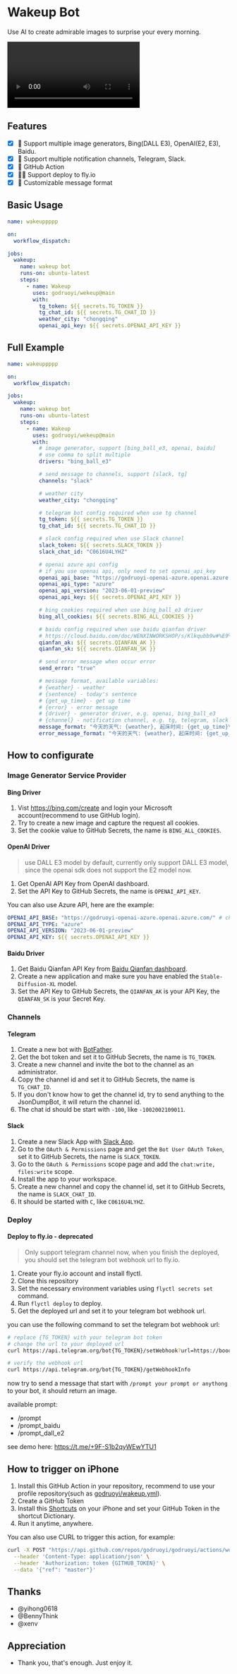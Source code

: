 # Wakeup Bot

Use AI to create admirable images to surprise your every morning.

<video src="https://github.com/godruoyi/godruoyi/assets/16079222/86732368-adee-407a-958d-94a171d7bc92"></video>

## Features

- [x] 🌰 Support multiple image generators, Bing(DALL E3), OpenAI(E2, E3), Baidu.
- [x] 🍏 Support multiple notification channels, Telegram, Slack.
- [x] 🐛 GitHub Action
- [x] 🐕‍🦺 Support deploy to fly.io
- [x] 🦉 Customizable message format

## Basic Usage

```yaml
name: wakeuppppp

on:
  workflow_dispatch:

jobs:
  wakeup:
    name: wakeup bot
    runs-on: ubuntu-latest
    steps:
      - name: Wakeup
        uses: godruoyi/wekeup@main
        with:
          tg_token: ${{ secrets.TG_TOKEN }}
          tg_chat_id: ${{ secrets.TG_CHAT_ID }}
          weather_city: "chongqing"
          openai_api_key: ${{ secrets.OPENAI_API_KEY }}
```

## Full Example

```yaml
name: wakeuppppp

on:
  workflow_dispatch:

jobs:
  wakeup:
    name: wakeup bot
    runs-on: ubuntu-latest
    steps:
      - name: Wakeup
        uses: godruoyi/wekeup@main
        with:
          # image generator, support [bing_ball_e3, openai, baidu]
          # use comma to split multiple
          drivers: "bing_ball_e3"

          # send message to channels, support [slack, tg]
          channels: "slack"

          # weather city
          weather_city: "chongqing"

          # telegram bot config required when use tg channel
          tg_token: ${{ secrets.TG_TOKEN }}
          tg_chat_id: ${{ secrets.TG_CHAT_ID }}

          # slack config required when use Slack channel
          slack_token: ${{ secrets.SLACK_TOKEN }}
          slack_chat_id: "C0616U4LYHZ"

          # openai azure api config
          # if you use openai api, only need to set openai_api_key
          openai_api_base: "https://godruoyi-openai-azure.openai.azure.com/"
          openai_api_type: "azure"
          openai_api_version: "2023-06-01-preview"
          openai_api_key: ${{ secrets.OPENAI_API_KEY }}

          # bing cookies required when use bing_ball_e3 driver
          bing_all_cookies: ${{ secrets.BING_ALL_COOKIES }}

          # baidu config required when use baidu qianfan driver
          # https://cloud.baidu.com/doc/WENXINWORKSHOP/s/Klkqubb9w#%E9%94%99%E8%AF%AF%E7%A0%81
          qianfan_ak: ${{ secrets.QIANFAN_AK }}
          qianfan_sk: ${{ secrets.QIANFAN_SK }}

          # send error message when occur error
          send_error: "true"

          # message format, available variables:
          # {weather} - weather
          # {sentence} - today's sentence
          # {get_up_time} - get up time
          # {error} - error message
          # {driver} - generator driver, e.g. openai, bing_ball_e3
          # {channel} - notification channel, e.g. tg, telegram, slack
          message_format: "今天的天气: {weather}, 起床时间: {get_up_time}\r\n\r\n起床啦，今天又是充满活力的一天，赶紧起来换尿布吧。\r\n\r\n今日诗句: {sentence}\r\n\r\nPowered by {driver}"
          error_message_format: "今天的天气: {weather}, 起床时间: {get_up_time}\r\n\r\n起床啦，虽然图片生成失败了，但今天依然是充满活力的一天，。\r\n\r\n今日诗句: {sentence}\r\n\r\n生成图片失败: {error} Driver: {driver}"
```

## How to configurate

### Image Generator Service Provider

#### Bing Driver

1. Vist https://bing.com/create and login your Microsoft account(recommend to use GitHub login).
2. Try to create a new image and capture the request all cookies.
3. Set the cookie value to GitHub Secrets, the name is `BING_ALL_COOKIES`.

#### OpenAI Driver

> use DALL E3 model by default, currently only support DALL E3 model, since the openai sdk does not support the E2 model
> now.

1. Get OpenAI API Key from OpenAI dashboard.
2. Set the API Key to GitHub Secrets, the name is `OPENAI_API_KEY`.

You can also use Azure API, here are the example:

```yaml
OPENAI_API_BASE: "https://godruoyi-openai-azure.openai.azure.com/" # change to your azure api base url
OPENAI_API_TYPE: "azure"
OPENAI_API_VERSION: "2023-06-01-preview"
OPENAI_API_KEY: ${{ secrets.OPENAI_API_KEY }}
```

#### Baidu Driver

1. Get Baidu Qianfan API Key
   from [Baidu Qianfan dashboard](https://console.bce.baidu.com/qianfan/overview?_=1699757838186).
2. Create a new application and make sure you have enabled the `Stable-Diffusion-XL` model.
3. Set the API Key to GitHub Secrets, the `QIANFAN_AK` is your API Key, the `QIANFAN_SK` is your Secret Key.

### Channels

#### Telegram

1. Create a new bot with [BotFather](https://t.me/botfather).
2. Get the bot token and set it to GitHub Secrets, the name is `TG_TOKEN`.
3. Create a new channel and invite the bot to the channel as an administrator.
4. Copy the channel id and set it to GitHub Secrets, the name is `TG_CHAT_ID`.
5. If you don't know how to get the channel id, try to send anything to the JsonDumpBot, it will return the channel id.
6. The chat id should be start with `-100`, like `-1002002109011`.

#### Slack

1. Create a new Slack App with [Slack App](https://api.slack.com/apps).
2. Go to the `OAuth & Permissions` page and get the `Bot User OAuth Token`, set it to GitHub Secrets, the name
   is `SLACK_TOKEN`.
3. Go to the `OAuth & Permissions` scope page and add the `chat:write, files:write` scope.
4. Install the app to your workspace.
5. Create a new channel and copy the channel id, set it to GitHub Secrets, the name is `SLACK_CHAT_ID`.
6. It should be started with `C`, like `C0616U4LYHZ`.

### Deploy

#### Deploy to fly.io - deprecated

> Only support telegram channel now, when you finish the deployed, you should set the telegram bot webhook url to
> fly.io.

1. Create your fly.io account and install flyctl.
2. Clone this repository
3. Set the necessary environment variables using `flyctl secrets set` command.
4. Run `flyctl deploy` to deploy.
5. Get the deployed url and set it to your telegram bot webhook url.

you can use the following command to set the telegram bot webhook url:

```bash
# replace {TG_TOKEN} with your telegram bot token
# change the url to your deployed url
curl https://api.telegram.org/bot{TG_TOKEN}/setWebhook?url=https://boootx.fly.dev/webhooks/tg

# verify the webhook url
curl https://api.telegram.org/bot{TG_TOKEN}/getWebhookInfo
```

now try to send a message that start with `/prompt your prompt or anythong` to your bot, it should return an image.

available prompt:

- /prompt
- /prompt_baidu
- /prompt_dall_e2

see demo here: https://t.me/+9F-S1b2qyWEwYTU1

## How to trigger on iPhone

1. Install this GitHub Action in your repository, recommend to use your profile repository(such
   as [godruoyi/wakeup.yml](https://github.com/godruoyi/godruoyi/blob/master/.github/workflows/wakeup.yml)).
2. Create a GitHub Token
3. Install this [Shortcuts](https://www.icloud.com/shortcuts/12071c4bfcbc4fc090ace637c8e43c84) on your iPhone and set
   your GitHub Token in the shortcut Dictionary.
4. Run it anytime, anywhere.

You can also use CURL to trigger this action, for example:

```bash
curl -X POST "https://api.github.com/repos/godruoyi/godruoyi/actions/workflows/wakeup.yml/dispatches" \
  --header 'Content-Type: application/json' \
  --header 'Authorization: token {GITHUB_TOKEN}' \
  --data '{"ref": "master"}'
```

## Thanks

- @yihong0618
- @BennyThink
- @xenv

## Appreciation

- Thank you, that's enough. Just enjoy it.
